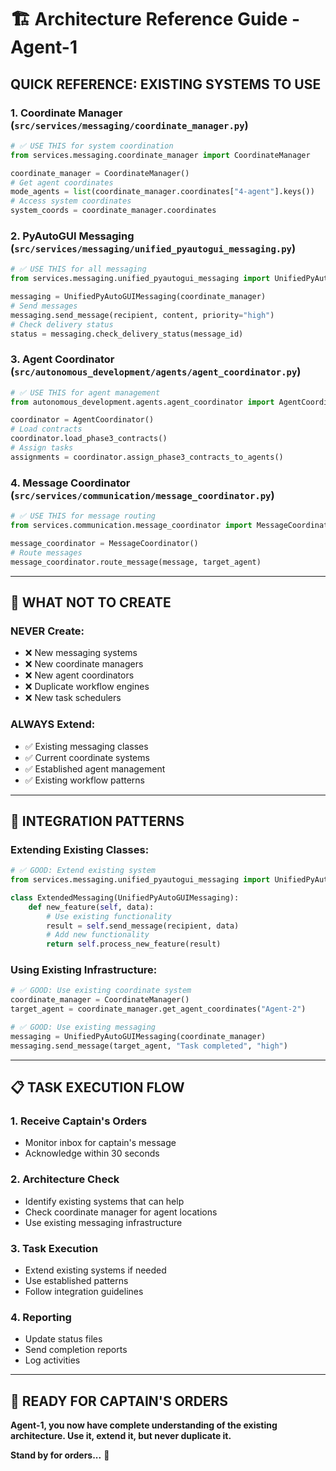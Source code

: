 # 🏗️ Architecture Reference Guide - Agent-1

## **QUICK REFERENCE: EXISTING SYSTEMS TO USE**

### **1. Coordinate Manager** (`src/services/messaging/coordinate_manager.py`)
```python
# ✅ USE THIS for system coordination
from services.messaging.coordinate_manager import CoordinateManager

coordinate_manager = CoordinateManager()
# Get agent coordinates
mode_agents = list(coordinate_manager.coordinates["4-agent"].keys())
# Access system coordinates
system_coords = coordinate_manager.coordinates
```

### **2. PyAutoGUI Messaging** (`src/services/messaging/unified_pyautogui_messaging.py`)
```python
# ✅ USE THIS for all messaging
from services.messaging.unified_pyautogui_messaging import UnifiedPyAutoGUIMessaging

messaging = UnifiedPyAutoGUIMessaging(coordinate_manager)
# Send messages
messaging.send_message(recipient, content, priority="high")
# Check delivery status
status = messaging.check_delivery_status(message_id)
```

### **3. Agent Coordinator** (`src/autonomous_development/agents/agent_coordinator.py`)
```python
# ✅ USE THIS for agent management
from autonomous_development.agents.agent_coordinator import AgentCoordinator

coordinator = AgentCoordinator()
# Load contracts
coordinator.load_phase3_contracts()
# Assign tasks
assignments = coordinator.assign_phase3_contracts_to_agents()
```

### **4. Message Coordinator** (`src/services/communication/message_coordinator.py`)
```python
# ✅ USE THIS for message routing
from services.communication.message_coordinator import MessageCoordinator

message_coordinator = MessageCoordinator()
# Route messages
message_coordinator.route_message(message, target_agent)
```

---

## **🚫 WHAT NOT TO CREATE**

### **NEVER Create:**
- ❌ New messaging systems
- ❌ New coordinate managers
- ❌ New agent coordinators
- ❌ Duplicate workflow engines
- ❌ New task schedulers

### **ALWAYS Extend:**
- ✅ Existing messaging classes
- ✅ Current coordinate systems
- ✅ Established agent management
- ✅ Existing workflow patterns

---

## **🔧 INTEGRATION PATTERNS**

### **Extending Existing Classes:**
```python
# ✅ GOOD: Extend existing system
from services.messaging.unified_pyautogui_messaging import UnifiedPyAutoGUIMessaging

class ExtendedMessaging(UnifiedPyAutoGUIMessaging):
    def new_feature(self, data):
        # Use existing functionality
        result = self.send_message(recipient, data)
        # Add new functionality
        return self.process_new_feature(result)
```

### **Using Existing Infrastructure:**
```python
# ✅ GOOD: Use existing coordinate system
coordinate_manager = CoordinateManager()
target_agent = coordinate_manager.get_agent_coordinates("Agent-2")

# ✅ GOOD: Use existing messaging
messaging = UnifiedPyAutoGUIMessaging(coordinate_manager)
messaging.send_message(target_agent, "Task completed", "high")
```

---

## **📋 TASK EXECUTION FLOW**

### **1. Receive Captain's Orders**
- Monitor inbox for captain's message
- Acknowledge within 30 seconds

### **2. Architecture Check**
- Identify existing systems that can help
- Check coordinate manager for agent locations
- Use existing messaging infrastructure

### **3. Task Execution**
- Extend existing systems if needed
- Use established patterns
- Follow integration guidelines

### **4. Reporting**
- Update status files
- Send completion reports
- Log activities

---

## **🎯 READY FOR CAPTAIN'S ORDERS**

**Agent-1, you now have complete understanding of the existing architecture. Use it, extend it, but never duplicate it.**

**Stand by for orders...** 🚀


